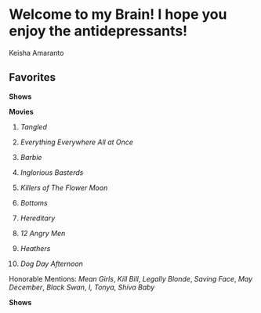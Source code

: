 # Welcome to my Brain! I hope you enjoy the antidepressants!
Keisha Amaranto

## **Favorites**


**Shows**



**Movies**

1. *Tangled*

2. *Everything Everywhere All at Once*

3. *Barbie*

4. *Inglorious Basterds*

5. *Killers of The Flower Moon*

6. *Bottoms*

7. *Hereditary*

8. *12 Angry Men*

9. *Heathers*

10. *Dog Day Afternoon*

Honorable Mentions: *Mean Girls*, *Kill Bill*, *Legally Blonde*, *Saving Face*, *May December*, *Black Swan*, *I, Tonya*, *Shiva Baby*



**Shows**
